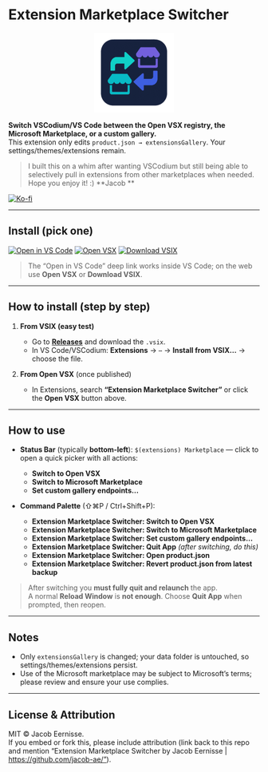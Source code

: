 # Extension Marketplace Switcher

<p align="center">
  <img src="images/ems-icon.png" alt="Extension Marketplace Switcher icon" width="160" height="160">
</p>


**Switch VSCodium/VS Code between the Open VSX registry, the Microsoft Marketplace, or a custom gallery.**  
This extension only edits `product.json → extensionsGallery`. Your settings/themes/extensions remain.
> I built this on a whim after wanting VSCodium
> but still being able to selectively pull in extensions from other marketplaces when needed.
> Hope you enjoy it! :) **Jacob **

[![Ko-fi](https://img.shields.io/badge/Support%20me%20on-Ko%E2%80%91fi-FF5E5B?logo=kofi&logoColor=white)](https://ko-fi.com/G2G11KHMLD)




---

## Install (pick one)

[![Open in VS Code](https://img.shields.io/badge/Open%20in-VS%20Code-23a8f2?logo=visualstudiocode&logoColor=white)](vscode:extension/jacob-ae.vscodium-marketplace-toggle)
[![Open VSX](https://img.shields.io/badge/Install%20from-Open%20VSX-2e7d32?logo=openvsx&logoColor=white)](https://open-vsx.org/extension/jacob-ae/vscode-extension-marketplace-switcher)
[![Download VSIX](https://img.shields.io/badge/Download-VSIX-555?logo=github)](https://github.com/jacob-ae/vscode-extension-marketplace-switcher/releases/latest)

> The “Open in VS Code” deep link works inside VS Code; on the web use **Open VSX** or **Download VSIX**.

---

## How to install (step by step)

1. **From VSIX (easy test)**
   - Go to **[Releases](https://github.com/jacob-ae/vscode-extension-marketplace-switcher/releases/latest)** and download the `.vsix`.
   - In VS Code/VSCodium: **Extensions** → `⋯` → **Install from VSIX…** → choose the file.

2. **From Open VSX** (once published)
   - In Extensions, search **“Extension Marketplace Switcher”** or click the **Open VSX** button above.

---

## How to use

- **Status Bar** (typically **bottom-left**): `$(extensions) Marketplace` — click to open a quick picker with all actions:
  - **Switch to Open VSX**
  - **Switch to Microsoft Marketplace**
  - **Set custom gallery endpoints…**

- **Command Palette** (⇧⌘P / Ctrl+Shift+P):
  - **Extension Marketplace Switcher: Switch to Open VSX**
  - **Extension Marketplace Switcher: Switch to Microsoft Marketplace**
  - **Extension Marketplace Switcher: Set custom gallery endpoints…**
  - **Extension Marketplace Switcher: Quit App** *(after switching, do this)*
  - **Extension Marketplace Switcher: Open product.json**
  - **Extension Marketplace Switcher: Revert product.json from latest backup**

> After switching you **must fully quit and relaunch** the app.  
> A normal **Reload Window** is **not enough**. Choose **Quit App** when prompted, then reopen.

---

## Notes

- Only `extensionsGallery` is changed; your data folder is untouched, so settings/themes/extensions persist.
- Use of the Microsoft marketplace may be subject to Microsoft’s terms; please review and ensure your use complies.

---

## License & Attribution

MIT © Jacob Eernisse.  
If you embed or fork this, please include attribution (link back to this repo and mention “Extension Marketplace Switcher by Jacob Eernisse | https://github.com/jacob-ae/”).